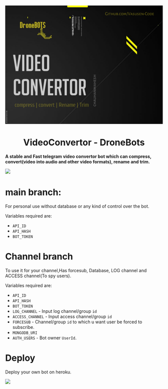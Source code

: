 <p align="center">
  <img src="./LOCAL/video_convertor.jpg" alt="VideoConvertor poster">
</p>
<h1 align="center">
  <b>VideoConvertor - DroneBots</b>
</h1>

<b>A stable and Fast telegram video convertor bot which can compress, convert(video into audio and other video formats), rename and trim.</b>   


<p><a href="https://heroku.com/deploy"> <img src="https://img.shields.io/badge/Telegram-Join%20Telegram%20Group-blueViolet?style=for-the-badge&logo=telegram" width="200""/></a></p>

# main branch:
For personal use without database or any kind of control over the bot.
  
Variables required are:
* `API_ID`
* `API_HASH`
* `BOT_TOKEN`

# Channel branch
To use it for your channel,Has forcesub, Database, LOG channel and ACCESS channel(To spy users).
  
Variables required are:
* `API_ID`
* `API_HASH`
* `BOT_TOKEN`
* `LOG_CHANNEL` - Input log channel/group `id`
* `ACCESS_CHANNEL` - Input access channel/group `id`
* `FORCESUB` - Channel/group `id` to which u want user be forced to subscribe.
* `MONGODB_URI`
* `AUTH_USERS` - Bot owner `UserId`.

# Deploy

Deploy your own bot on heroku.

<p><a href="https://heroku.com/deploy"> <img src="https://img.shields.io/badge/Deploy%20To%20Heroku-black?style=for-the-badge&logo=heroku" width="250""/></a></p>
